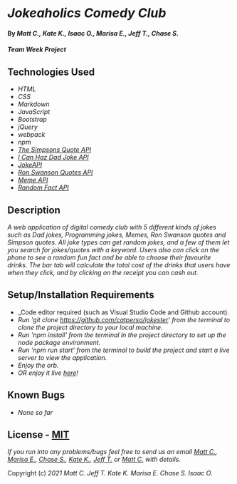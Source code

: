 # _Jokeaholics Comedy Club_

#### By _**Matt C., Kate K., Isaac O., Marisa E., Jeff T., Chase S.**_

#### _Team Week Project_

## Technologies Used

* _HTML_
* _CSS_
* _Markdown_ 
* _JavaScript_
* _Bootstrap_
* _jQuery_
* _webpack_
* _npm_
* _[The Simpsons Quote API](https://thesimpsonsquoteapi.glitch.me/)_
* _[I Can Haz Dad Joke API](https://icanhazdadjoke.com/api)_
* _[JokeAPI](https://sv443.net/jokeapi/v2/)_
* _[Ron Swanson Quotes API](https://github.com/jamesseanwright/ron-swanson-quotes)_
* _[Meme API](https://github.com/D3vd/Meme_Api)_
* _[Random Fact API](https://uselessfacts.jsph.pl/)_

## Description

_A web application of digital comedy club with 5 different kinds of jokes such as Dad jokes, Programming jokes, Memes, Ron Swanson quotes and Simpson quotes. All joke types can get random jokes, and a few of them let you search for jokes/quotes with a keyword. Users also can click on the phone to see a random fun fact and be able to choose their favourite drinks. The bar tab will calculate the total cost of the drinks that users have when they click, and by clicking on the receipt you can cash out._

## Setup/Installation Requirements

* _Code editor required (such as Visual Studio Code and Github account).
* _Run 'git clone https://github.com/catperso/jokester' from the terminal to clone the project directory to your local machine._
* _Run 'npm install' from the terminal in the project directory to set up the node package environment._
* _Run 'npm run start' from the terminal to build the project and start a live server to view the application._
* _Enjoy the orb._
* _OR enjoy it live [here](https://catperso.github.io/jokester/)!_

## Known Bugs

* _None so far_

## License - [MIT](https://opensource.org/licenses/MIT)

_If you run into any problems/bugs feel free to send us an email [Matt C.](mailto:mc.casperson@gmail.com), [Marisa E.](mailto:marisaedgar1212@gmail.com), [Chase S.](mailto:chasehstokes@gmail.com), [Kate K.](mailto:keidsiri@gmail.com), [Jeff T.](mailto:effaterrell@gmail.com) or [Matt C.](mailto:isaacoverstreet3@gmail.com) with details._

Copyright (c) _2021_ _Matt C._ _Jeff T._ _Kate K._ _Marisa E._ _Chase S._ _Isaac O._
